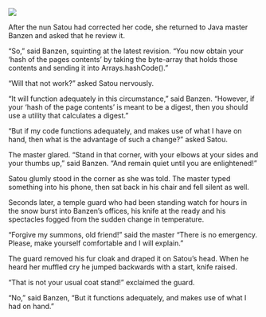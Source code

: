 ![](/pages/case-222/thumbs-up.jpg)

After the nun Satou had corrected her code, she returned to Java master Banzen and asked that he
review it.

“So,” said Banzen, squinting at the latest revision.
“You now obtain your ‘hash of the pages contents’
by taking the byte-array that holds those contents
and sending it into Arrays.hashCode().”

“Will that not work?” asked Satou nervously.

“It will function adequately in this circumstance,” said
Banzen.  “However, if your ‘hash of the page contents’ is meant
to be a digest, then you should use a utility that
calculates a digest.”

“But if my code functions adequately, and makes use of what
I have on hand, then what is the advantage of such a
change?” asked Satou.

The master glared.  “Stand in that corner, with your elbows
at your sides and your thumbs up,” said Banzen.
“And remain quiet until you are enlightened!”

Satou glumly stood in the corner as she was told.  The
master typed something into his phone, then sat back in his
chair and fell silent as well.

Seconds later, a temple guard who had been standing watch
for hours in the snow burst into Banzen’s offices, his knife
at the ready and his spectacles fogged from the sudden
change in temperature.

“Forgive my summons, old friend!” said the master “There is
no emergency.  Please, make yourself comfortable and I will
explain.”

The guard removed his fur cloak and draped it on Satou’s head.
When he heard her muffled cry he jumped backwards with a start,
knife raised.

“That is not your usual coat stand!” exclaimed the guard.

“No,” said Banzen,  “But it functions adequately,
and makes use of what I had on hand.”


